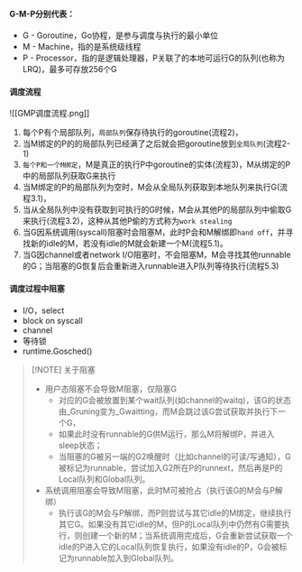 #### G-M-P分别代表：

- G - Goroutine，Go协程，是参与调度与执行的最小单位
- M - Machine，指的是系统级线程
- P - Processor，指的是逻辑处理器，P关联了的本地可运行G的队列(也称为LRQ)，最多可存放256个G

#### 调度流程

![[GMP调度流程.png]]

1. 每个P有个局部队列，`局部队列`保存待执行的goroutine(流程2)，
2. 当M绑定的P的的局部队列已经满了之后就会把goroutine放到`全局队列`(流程2-1)
3. `每个P和一个M绑定`，M是真正的执行P中goroutine的实体(流程3)，M从绑定的P中的局部队列获取G来执行
4. 当M绑定的P的局部队列为空时，M会从全局队列获取到本地队列来执行G(流程3.1)，
5. 当从全局队列中没有获取到可执行的G时候，M会从其他P的局部队列中偷取G来执行(流程3.2)，这种从其他P偷的方式称为`work stealing`
6. 当G因系统调用(syscall)阻塞时会阻塞M，此时P会和M解绑即`hand off`，并寻找新的idle的M，若没有idle的M就会新建一个M(流程5.1)。
7. 当G因channel或者network I/O阻塞时，不会阻塞M，M会寻找其他runnable的G；当阻塞的G恢复后会重新进入runnable进入P队列等待执行(流程5.3)

#### 调度过程中阻塞

- I/O，select
- block on syscall
- channel
- 等待锁
- runtime.Gosched()


> [!NOTE] 关于阻塞
> - 用户态阻塞不会导致M阻塞，仅阻塞G
> 	- 对应的G会被放置到某个wait队列(如channel的waitq)，该G的状态由_Gruning变为_Gwaitting，而M会跳过该G尝试获取并执行下一个G，
> 	- 如果此时没有runnable的G供M运行，那么M将解绑P，并进入sleep状态；
> 	- 当阻塞的G被另一端的G2唤醒时（比如channel的可读/写通知），G被标记为runnable，尝试加入G2所在P的runnext，然后再是P的Local队列和Global队列。
> - 系统调用阻塞会导致M阻塞，此时M可被抢占（执行该G的M会与P解绑）
> 	- 执行该G的M会与P解绑，而P则尝试与其它idle的M绑定，继续执行其它G。如果没有其它idle的M，但P的Local队列中仍然有G需要执行，则创建一个新的M；当系统调用完成后，G会重新尝试获取一个idle的P进入它的Local队列恢复执行，如果没有idle的P，G会被标记为runnable加入到Global队列。

